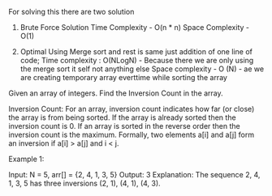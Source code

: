 For solving this there are two solution 
1. Brute Force Solution
    Time Complexity - O(n * n)
    Space Complexity - O(1)

2. Optimal Using Merge sort and rest is same just addition of one line of code;
    Time complexity : O(NLogN) - Because there we are only using the merge sort it self not anything else
    Space complexity - O (N) - ae we are creating temporary array everttime while sorting the array


Given an array of integers. Find the Inversion Count in the array. 

Inversion Count: For an array, inversion count indicates how far (or close) the array is from being sorted. If the array is already sorted then the inversion count is 0.
If an array is sorted in the reverse order then the inversion count is the maximum. 
Formally, two elements a[i] and a[j] form an inversion if a[i] > a[j] and i < j.
 

Example 1:

Input: N = 5, arr[] = {2, 4, 1, 3, 5}
Output: 3
Explanation: The sequence 2, 4, 1, 3, 5 
has three inversions (2, 1), (4, 1), (4, 3).

